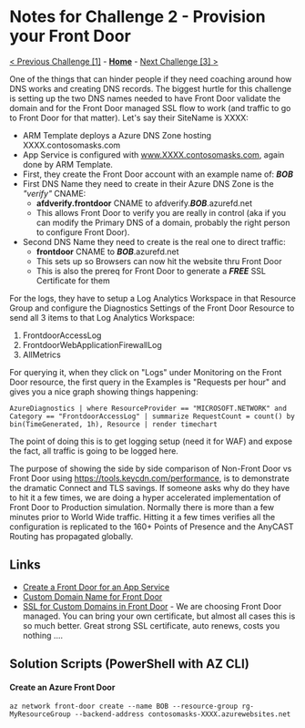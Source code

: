 # Notes for Challenge 2 - Provision your Front Door

 [< Previous Challenge [1]](./Solution01.md) - **[Home](./README.md)** - [Next Challenge [3] >](./Solution03.md)

One of the things that can hinder people if they need coaching around how DNS works and creating DNS records.  The biggest hurtle for this challenge is setting up the two DNS names needed to have Front Door validate the domain and for the Front Door managed SSL flow to work (and traffic to go to Front Door for that matter).  Let's say their SiteName is XXXX:
- ARM Template deploys a Azure DNS Zone hosting XXXX.contosomasks.com 
- App Service is configured with www.XXXX.contosomasks.com, again done by ARM Template.
- First, they create the Front Door account with an example name of: ***BOB***
- First DNS Name they need to create in their Azure DNS Zone is the *"verify"* CNAME:
  - **afdverify.frontdoor** CNAME to afdverify.***BOB***.azurefd.net
  - This allows Front Door to verify you are really in control (aka if you can modify the Primary DNS of a domain, probably the right person to configure Front Door).
- Second DNS Name they need to create is the real one to direct traffic:
  - **frontdoor** CNAME to ***BOB***.azurefd.net
  - This sets up so Browsers can now hit the website thru Front Door
  - This is also the prereq for Front Door to generate a ***FREE*** SSL Certificate for them

For the logs, they have to setup a Log Analytics Workspace in that Resource Group and configure the Diagnostics Settings of the Front Door Resource to send all 3 items to that Log Analytics Workspace:
1. FrontdoorAccessLog
2. FrontdoorWebApplicationFirewallLog
3. AllMetrics

For querying it, when they click on "Logs" under Monitoring on the Front Door resource, the first query in the Examples is "Requests per hour" and gives you a nice graph showing things happening:

`AzureDiagnostics | where ResourceProvider == "MICROSOFT.NETWORK" and Category == "FrontdoorAccessLog" | summarize RequestCount = count() by bin(TimeGenerated, 1h), Resource | render timechart `

The point of doing this is to get logging setup (need it for WAF) and expose the fact, all traffic is going to be logged here.

The purpose of showing the side by side comparison of Non-Front Door vs Front Door using https://tools.keycdn.com/performance, is to demonstrate the dramatic Connect and TLS savings.  If someone asks why do they have to hit it a few times, we are doing a hyper accelerated implementation of Front Door to Production simulation.  Normally there is more than a few minutes prior to World Wide traffic.  Hitting it a few times verifies all the configuration is replicated to the 160+ Points of Presence and the AnyCAST Routing has propagated globally.

## Links
- [Create a Front Door for an App Service](https://docs.microsoft.com/en-us/azure/frontdoor/quickstart-create-front-door)
- [Custom Domain Name for Front Door](https://docs.microsoft.com/en-us/azure/frontdoor/front-door-custom-domain)
- [SSL for Custom Domains in Front Door](https://docs.microsoft.com/en-us/azure/frontdoor/front-door-custom-domain-https) - We are choosing Front Door managed.  You can bring your own certificate, but almost all cases this is so much better.  Great strong SSL certificate, auto renews, costs you nothing ....

## Solution Scripts (PowerShell with AZ CLI)

#### Create an Azure Front Door

`az network front-door create --name BOB --resource-group rg-MyResourceGroup --backend-address contosomasks-XXXX.azurewebsites.net`

